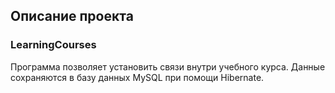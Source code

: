 ## **Описание проекта**

### **LearningCourses**

Программа позволяет установить связи внутри учебного курса. Данные сохраняются в базу данных MySQL при помощи Hibernate.
